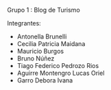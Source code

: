 Grupo 1 : Blog de Turismo

Integrantes:
- Antonella Brunelli
- Cecilia Patricia Maidana
- Mauricio Burgos
- Bruno Núñez
- Tiago Federico Pedrozo Rios
- Aguirre Montengro Lucas Oriel
- Garro Debora Ivana
